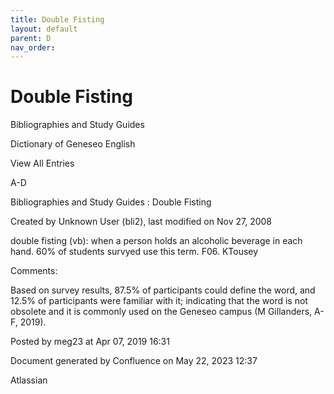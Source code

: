 ```yaml
---
title: Double Fisting
layout: default
parent: D
nav_order:
---
```


# Double Fisting

Bibliographies and Study Guides

Dictionary of Geneseo English

View All Entries

A-D

Bibliographies and Study Guides : Double Fisting

Created by  Unknown User (bli2), last modified on Nov 27, 2008

double fisting (vb): when a person holds an alcoholic beverage in each hand. 60% of students survyed use this term. F06. KTousey

Comments:

Based on survey results, 87.5% of participants could define the word, and 12.5% of participants were familiar with it; indicating that the word is not obsolete and it is commonly used on the Geneseo campus (M Gillanders, A-F, 2019).

Posted by meg23 at Apr 07, 2019 16:31

Document generated by Confluence on May 22, 2023 12:37

Atlassian
